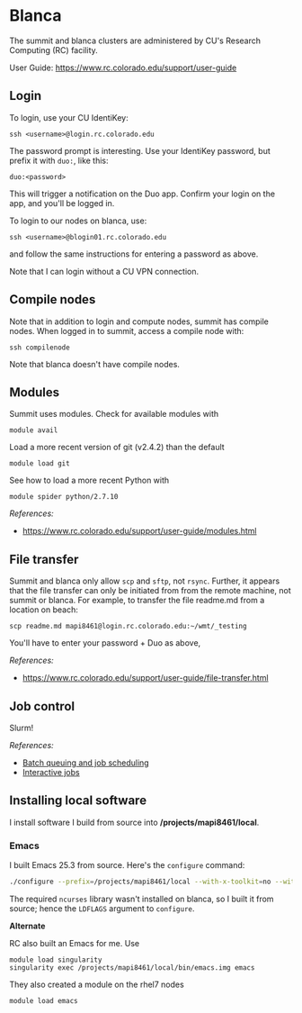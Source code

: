 # Blanca

The summit and blanca clusters are administered by
CU's Research Computing (RC) facility.

User Guide: https://www.rc.colorado.edu/support/user-guide


## Login

To login, use your CU IdentiKey:

    ssh <username>@login.rc.colorado.edu

The password prompt is interesting.
Use your IdentiKey password,
but prefix it with `duo:`,
like this:

    duo:<password>

This will trigger a notification on the Duo app.
Confirm your login on the app,
and you'll be logged in.

To login to our nodes on blanca, use:

    ssh <username>@blogin01.rc.colorado.edu

and follow the same instructions for entering a password as above.

Note that I can login without a CU VPN connection.


## Compile nodes

Note that in addition to login and compute nodes,
summit has compile nodes.
When logged in to summit, access a compile node with:

    ssh compilenode

Note that blanca doesn't have compile nodes.


## Modules

Summit uses modules. Check for available modules with

    module avail

Load a more recent version of git (v2.4.2) than the default

    module load git

See how to load a more recent Python with

    module spider python/2.7.10

*References:*

* https://www.rc.colorado.edu/support/user-guide/modules.html


## File transfer

Summit and blanca only allow `scp` and `sftp`, not `rsync`.
Further,
it appears that the file transfer can only be initiated from
from the remote machine,
not summit or blanca.
For example, to transfer the file readme.md from a location on beach:

    scp readme.md mapi8461@login.rc.colorado.edu:~/wmt/_testing

You'll have to enter your password + Duo as above,

*References:*

* https://www.rc.colorado.edu/support/user-guide/file-transfer.html


## Job control

Slurm!

*References:*

* [Batch queuing and job scheduling](https://www.rc.colorado.edu/support/user-guide/batch-queueing.html)
* [Interactive jobs](https://www.rc.colorado.edu/support/user-guide/batch-queueing.html#interactive_jobs)


## Installing local software

I install software I build from source into 
**/projects/mapi8461/local**.


### Emacs

I built Emacs 25.3 from source.
Here's the `configure` command:

```bash
./configure --prefix=/projects/mapi8461/local --with-x-toolkit=no --with-xpm=no --with-png=no --with-gif=no --with-tiff=no LDFLAGS='-L/projects/mapi8461/local/lib'
```

The required `ncurses` library wasn't installed on blanca,
so I built it from source;
hence the `LDFLAGS` argument to `configure`.

**Alternate**

RC also built an Emacs for me. Use

    module load singularity
    singularity exec /projects/mapi8461/local/bin/emacs.img emacs

They also created a module on the rhel7 nodes

    module load emacs
